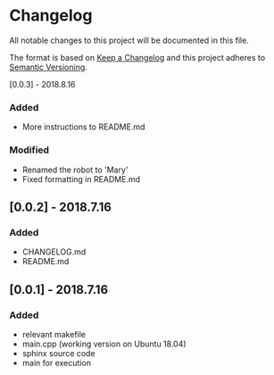 # Changelog
All notable changes to this project will be documented in this file.

The format is based on [Keep a Changelog](http://keepachangelog.com/en/1.0.0/)
and this project adheres to [Semantic Versioning](http://semver.org/spec/v2.0.0.html).

[0.0.3] - 2018.8.16
### Added
- More instructions to README.md

### Modified
- Renamed the robot to 'Mary'
- Fixed formatting in README.md

## [0.0.2] - 2018.7.16
### Added
- CHANGELOG.md
- README.md

## [0.0.1] - 2018.7.16
### Added
- relevant makefile
- main.cpp (working version on Ubuntu 18.04)
- sphinx source code
- main for execution
